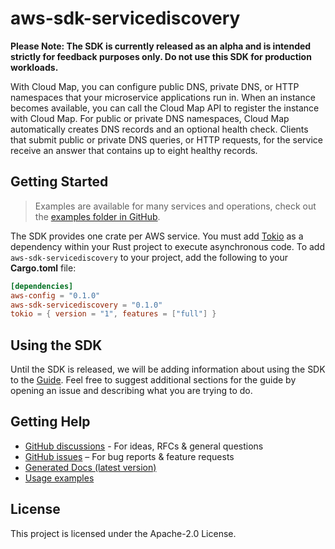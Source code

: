 # aws-sdk-servicediscovery

**Please Note: The SDK is currently released as an alpha and is intended strictly for
feedback purposes only. Do not use this SDK for production workloads.**

With Cloud Map, you can configure public DNS, private DNS, or HTTP namespaces that your microservice applications run in. When an instance becomes available, you can call the Cloud Map API to register the instance with Cloud Map. For public or private DNS namespaces, Cloud Map automatically creates DNS records and an optional health check. Clients that submit public or private DNS queries, or HTTP requests, for the service receive an answer that contains up to eight healthy records.

## Getting Started

> Examples are available for many services and operations, check out the
> [examples folder in GitHub](https://github.com/awslabs/aws-sdk-rust/tree/main/examples).

The SDK provides one crate per AWS service. You must add [Tokio](https://crates.io/crates/tokio)
as a dependency within your Rust project to execute asynchronous code. To add `aws-sdk-servicediscovery` to
your project, add the following to your **Cargo.toml** file:

```toml
[dependencies]
aws-config = "0.1.0"
aws-sdk-servicediscovery = "0.1.0"
tokio = { version = "1", features = ["full"] }
```

## Using the SDK

Until the SDK is released, we will be adding information about using the SDK to the
[Guide](https://github.com/awslabs/aws-sdk-rust/blob/main/Guide.md). Feel free to suggest
additional sections for the guide by opening an issue and describing what you are trying to do.

## Getting Help

* [GitHub discussions](https://github.com/awslabs/aws-sdk-rust/discussions) - For ideas, RFCs & general questions
* [GitHub issues](https://github.com/awslabs/aws-sdk-rust/issues/new/choose) – For bug reports & feature requests
* [Generated Docs (latest version)](https://awslabs.github.io/aws-sdk-rust/)
* [Usage examples](https://github.com/awslabs/aws-sdk-rust/tree/main/examples)

## License

This project is licensed under the Apache-2.0 License.


